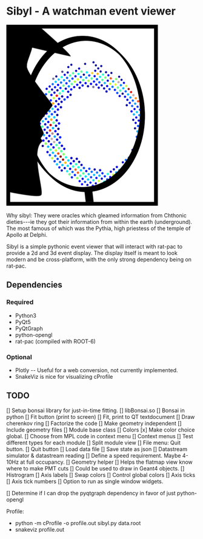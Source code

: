 Sibyl - A watchman event viewer
===============================
![SibylLogo](/assets/SherlockWM.png)

Why sibyl: They were oracles which gleamed information from Chthonic
dieties---ie they got their information from within the earth (underground).
The most famous of which was the Pythia, high priestess of the temple of Apollo
at Delphi.

Sibyl is a simple pythonic event viewer that will interact with rat-pac to
provide a 2d and 3d event display. The display itself is meant to look modern
and be cross-platform, with the only strong dependency being on rat-pac.

Dependencies
------------
### Required
- Python3
- PyQt5
- PyQtGraph
- python-opengl
- rat-pac (compiled with ROOT-6)
### Optional
- Plotly -- Useful for a web conversion, not currently implemented.
- SnakeViz is nice for visualizing cProfile

TODO
----
[] Setup bonsai library for just-in-time fitting.
  [] libBonsai.so
  [] Bonsai in python
  [] Fit button (print to screen)
  [] Fit, print to QT textdocument
  [] Draw cherenkov ring
[] Factorize the code
  [] Make geometry independent
  [] Include geometry files
  [] Module base class
[] Colors
  [x] Make color choice global.
  [] Choose from MPL code in context menu
[] Context menus
  [] Test different types for each module
[] Split module view
[] File menu: Quit button.
  [] Quit button
  [] Load data file
[] Save state as json
[] Datastream simulator & datastream reading
  [] Define a speed requirement. Maybe 4-10Hz at full occupancy.
[] Geometry helper
  [] Helps the flatmap view know where to make PMT cuts
  [] Could be used to draw in Geant4 objects.
[] Histrogram
  [] Axis labels
  [] Swap colors
  [] Control global colors
  [] Axis ticks
  [] Axis tick numbers
[] Option to run as single window widgets.

[] Determine if I can drop the pyqtgraph dependency in favor of
just python-opengl


Profile:
- python -m cProfile -o profile.out sibyl.py data.root
- snakeviz profile.out
